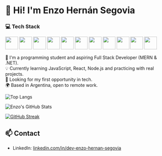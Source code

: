 # 👋 Hi! I'm Enzo Hernán Segovia

### 💻 Tech Stack

<img src="https://cdn.jsdelivr.net/gh/devicons/devicon/icons/csharp/csharp-original.svg" width="40"/> <img src="https://cdn.jsdelivr.net/gh/devicons/devicon/icons/cplusplus/cplusplus-original.svg" width="40"/> <img src="https://cdn.jsdelivr.net/gh/devicons/devicon/icons/javascript/javascript-original.svg" width="40"/> <img src="https://cdn.jsdelivr.net/gh/devicons/devicon/icons/python/python-original.svg" width="40"/> <img src="https://cdn.jsdelivr.net/gh/devicons/devicon/icons/microsoftsqlserver/microsoftsqlserver-plain.svg" width="40"/> <img src="https://cdn.jsdelivr.net/gh/devicons/devicon/icons/mongodb/mongodb-original.svg" width="40"/> <img src="https://cdn.jsdelivr.net/gh/devicons/devicon/icons/nodejs/nodejs-original.svg" width="40"/> <img src="https://cdn.jsdelivr.net/gh/devicons/devicon/icons/express/express-original.svg" width="40"/> <img src="https://cdn.jsdelivr.net/gh/devicons/devicon/icons/react/react-original.svg" width="40"/> <img src="https://cdn.jsdelivr.net/gh/devicons/devicon/icons/git/git-original.svg" width="40"/> <img src="https://cdn.jsdelivr.net/gh/devicons/devicon/icons/github/github-original.svg" width="40"/>

🎯 I'm a programming student and aspiring Full Stack Developer (MERN & .NET).  
💡 Currently learning JavaScript, React, Node.js and practicing with real projects.  
💼 Looking for my first opportunity in tech.  
🌍 Based in Argentina, open to remote work.


![Top Langs](https://github-readme-stats.vercel.app/api/top-langs/?username=githubestudio&layout=compact&theme=github_dark)

![Enzo's GitHub Stats](https://github-readme-stats.vercel.app/api?username=githubestudio&show_icons=true&theme=github_dark)

[![GitHub Streak](https://streak-stats.demolab.com/?user=githubestudio&theme=dark)](https://git.io/streak-stats)


## 📫 Contact
- LinkedIn: [linkedin.com/in/dev-enzo-hernan-segovia](https://linkedin.com/in/dev-enzos-hernan-egovia)


